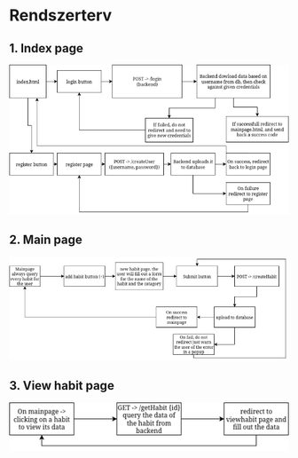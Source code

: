 # Rendszerterv

## 1. Index page
![Alt text](index_flowchart.png "Habit Tracker page layout.")

## 2. Main page
![Alt text](mainpage_flowchart.png "Habit Tracker page layout.")

## 3. View habit page
![Alt text](viewhabit_flowchart.png "Habit Tracker page layout.")
